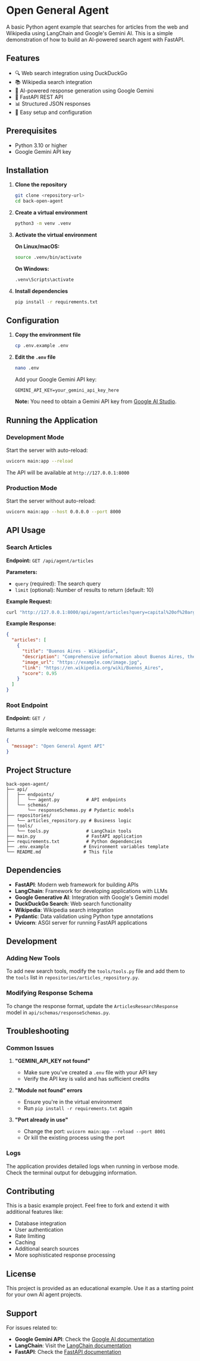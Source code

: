 # Open General Agent

A basic Python agent example that searches for articles from the web and Wikipedia using LangChain and Google's Gemini AI. This is a simple demonstration of how to build an AI-powered search agent with FastAPI.

## Features

- 🔍 Web search integration using DuckDuckGo
- 📚 Wikipedia search integration
- 🤖 AI-powered response generation using Google Gemini
- 🚀 FastAPI REST API
- 📊 Structured JSON responses
- 🔧 Easy setup and configuration

## Prerequisites

- Python 3.10 or higher
- Google Gemini API key

## Installation

1. **Clone the repository**
   ```bash
   git clone <repository-url>
   cd back-open-agent
   ```

2. **Create a virtual environment**
   ```bash
   python3 -m venv .venv
   ```

3. **Activate the virtual environment**
   
   **On Linux/macOS:**
   ```bash
   source .venv/bin/activate
   ```
   
   **On Windows:**
   ```bash
   .venv\Scripts\activate
   ```

4. **Install dependencies**
   ```bash
   pip install -r requirements.txt
   ```

## Configuration

1. **Copy the environment file**
   ```bash
   cp .env.example .env
   ```

2. **Edit the `.env` file**
   ```bash
   nano .env
   ```
   
   Add your Google Gemini API key:
   ```
   GEMINI_API_KEY=your_gemini_api_key_here
   ```

   **Note:** You need to obtain a Gemini API key from [Google AI Studio](https://makersuite.google.com/app/apikey).

## Running the Application

### Development Mode

Start the server with auto-reload:
```bash
uvicorn main:app --reload
```

The API will be available at `http://127.0.0.1:8000`

### Production Mode

Start the server without auto-reload:
```bash
uvicorn main:app --host 0.0.0.0 --port 8000
```

## API Usage

### Search Articles

**Endpoint:** `GET /api/agent/articles`

**Parameters:**
- `query` (required): The search query
- `limit` (optional): Number of results to return (default: 10)

**Example Request:**
```bash
curl "http://127.0.0.1:8000/api/agent/articles?query=capital%20of%20argentina&limit=3"
```

**Example Response:**
```json
{
  "articles": [
    {
      "title": "Buenos Aires - Wikipedia",
      "description": "Comprehensive information about Buenos Aires, the capital of Argentina",
      "image_url": "https://example.com/image.jpg",
      "link": "https://en.wikipedia.org/wiki/Buenos_Aires",
      "score": 0.95
    }
  ]
}
```

### Root Endpoint

**Endpoint:** `GET /`

Returns a simple welcome message:
```json
{
  "message": "Open General Agent API"
}
```

## Project Structure

```
back-open-agent/
├── api/
│   ├── endpoints/
│   │   └── agent.py          # API endpoints
│   └── schemas/
│       └── responseSchemas.py # Pydantic models
├── repositories/
│   └── articles_repository.py # Business logic
├── tools/
│   └── tools.py              # LangChain tools
├── main.py                   # FastAPI application
├── requirements.txt          # Python dependencies
├── .env.example             # Environment variables template
└── README.md                # This file
```

## Dependencies

- **FastAPI**: Modern web framework for building APIs
- **LangChain**: Framework for developing applications with LLMs
- **Google Generative AI**: Integration with Google's Gemini model
- **DuckDuckGo Search**: Web search functionality
- **Wikipedia**: Wikipedia search integration
- **Pydantic**: Data validation using Python type annotations
- **Uvicorn**: ASGI server for running FastAPI applications

## Development

### Adding New Tools

To add new search tools, modify the `tools/tools.py` file and add them to the `tools` list in `repositories/articles_repository.py`.

### Modifying Response Schema

To change the response format, update the `ArticlesResearchResponse` model in `api/schemas/responseSchemas.py`.

## Troubleshooting

### Common Issues

1. **"GEMINI_API_KEY not found"**
   - Make sure you've created a `.env` file with your API key
   - Verify the API key is valid and has sufficient credits

2. **"Module not found" errors**
   - Ensure you're in the virtual environment
   - Run `pip install -r requirements.txt` again

3. **"Port already in use"**
   - Change the port: `uvicorn main:app --reload --port 8001`
   - Or kill the existing process using the port

### Logs

The application provides detailed logs when running in verbose mode. Check the terminal output for debugging information.

## Contributing

This is a basic example project. Feel free to fork and extend it with additional features like:

- Database integration
- User authentication
- Rate limiting
- Caching
- Additional search sources
- More sophisticated response processing

## License

This project is provided as an educational example. Use it as a starting point for your own AI agent projects.

## Support

For issues related to:
- **Google Gemini API**: Check the [Google AI documentation](https://ai.google.dev/)
- **LangChain**: Visit the [LangChain documentation](https://python.langchain.com/)
- **FastAPI**: Check the [FastAPI documentation](https://fastapi.tiangolo.com/) 